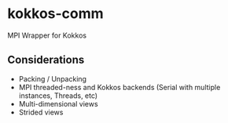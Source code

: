 # kokkos-comm
MPI Wrapper for Kokkos


## Considerations

- Packing / Unpacking
- MPI threaded-ness and Kokkos backends (Serial with multiple instances, Threads, etc)
- Multi-dimensional views
- Strided views